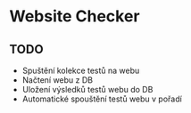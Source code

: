 # Website Checker

## TODO

- Spuštění kolekce testů na webu
- Načtení webu z DB
- Uložení výsledků testů webu do DB
- Automatické spouštění testů webu v pořadí